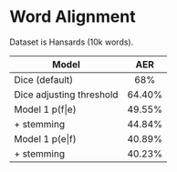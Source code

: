 # Word Alignment

Dataset is Hansards (10k words).

| Model           | AER   |
| --------------- |:-----:|
| Dice (default)  | 68%  |
| Dice adjusting threshold | 64.40%  |
| Model 1 p(f\|e) | 49.55% |
| + stemming | 44.84% |
| Model 1 p(e\|f) | 40.89% |
| + stemming | 40.23% |


